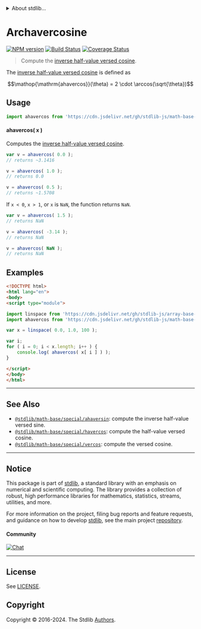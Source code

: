 <!--

@license Apache-2.0

Copyright (c) 2018 The Stdlib Authors.

Licensed under the Apache License, Version 2.0 (the "License");
you may not use this file except in compliance with the License.
You may obtain a copy of the License at

   http://www.apache.org/licenses/LICENSE-2.0

Unless required by applicable law or agreed to in writing, software
distributed under the License is distributed on an "AS IS" BASIS,
WITHOUT WARRANTIES OR CONDITIONS OF ANY KIND, either express or implied.
See the License for the specific language governing permissions and
limitations under the License.

-->


<details>
  <summary>
    About stdlib...
  </summary>
  <p>We believe in a future in which the web is a preferred environment for numerical computation. To help realize this future, we've built stdlib. stdlib is a standard library, with an emphasis on numerical and scientific computation, written in JavaScript (and C) for execution in browsers and in Node.js.</p>
  <p>The library is fully decomposable, being architected in such a way that you can swap out and mix and match APIs and functionality to cater to your exact preferences and use cases.</p>
  <p>When you use stdlib, you can be absolutely certain that you are using the most thorough, rigorous, well-written, studied, documented, tested, measured, and high-quality code out there.</p>
  <p>To join us in bringing numerical computing to the web, get started by checking us out on <a href="https://github.com/stdlib-js/stdlib">GitHub</a>, and please consider <a href="https://opencollective.com/stdlib">financially supporting stdlib</a>. We greatly appreciate your continued support!</p>
</details>

# Archavercosine

[![NPM version][npm-image]][npm-url] [![Build Status][test-image]][test-url] [![Coverage Status][coverage-image]][coverage-url] <!-- [![dependencies][dependencies-image]][dependencies-url] -->

> Compute the [inverse half-value versed cosine][archavercosine].

<section class="intro">

The [inverse half-value versed cosine][archavercosine] is defined as

<!-- <equation class="equation" label="eq:archavercosine" align="center" raw="\operatorname{ahavercos}(\theta) = 2 \cdot \arccos(\sqrt{\theta})" alt="Inverse half-value versed cosine."> -->

```math
\mathop{\mathrm{ahavercos}}(\theta) = 2 \cdot \arccos(\sqrt{\theta})
```

<!-- <div class="equation" align="center" data-raw-text="\operatorname{ahavercos}(\theta) = 2 \cdot \arccos(\sqrt{\theta})" data-equation="eq:archavercosine">
    <img src="https://cdn.jsdelivr.net/gh/stdlib-js/stdlib@bb29798906e119fcb2af99e94b60407a270c9b32/lib/node_modules/@stdlib/math/base/special/ahavercos/docs/img/equation_archavercosine.svg" alt="Inverse half-value versed cosine.">
    <br>
</div> -->

<!-- </equation> -->

</section>

<!-- /.intro -->



<section class="usage">

## Usage

```javascript
import ahavercos from 'https://cdn.jsdelivr.net/gh/stdlib-js/math-base-special-ahavercos@esm/index.mjs';
```

#### ahavercos( x )

Computes the [inverse half-value versed cosine][archavercosine].

```javascript
var v = ahavercos( 0.0 );
// returns ~3.1416

v = ahavercos( 1.0 );
// returns 0.0

v = ahavercos( 0.5 );
// returns ~1.5708
```

If `x < 0`, `x > 1`, or `x` is `NaN`, the function returns `NaN`.

```javascript
var v = ahavercos( 1.5 );
// returns NaN

v = ahavercos( -3.14 );
// returns NaN

v = ahavercos( NaN );
// returns NaN
```

</section>

<!-- /.usage -->

<section class="examples">

## Examples

<!-- eslint no-undef: "error" -->

```html
<!DOCTYPE html>
<html lang="en">
<body>
<script type="module">

import linspace from 'https://cdn.jsdelivr.net/gh/stdlib-js/array-base-linspace@esm/index.mjs';
import ahavercos from 'https://cdn.jsdelivr.net/gh/stdlib-js/math-base-special-ahavercos@esm/index.mjs';

var x = linspace( 0.0, 1.0, 100 );

var i;
for ( i = 0; i < x.length; i++ ) {
    console.log( ahavercos( x[ i ] ) );
}

</script>
</body>
</html>
```

</section>

<!-- /.examples -->

<!-- Section for related `stdlib` packages. Do not manually edit this section, as it is automatically populated. -->

<section class="related">

* * *

## See Also

-   <span class="package-name">[`@stdlib/math-base/special/ahaversin`][@stdlib/math/base/special/ahaversin]</span><span class="delimiter">: </span><span class="description">compute the inverse half-value versed sine.</span>
-   <span class="package-name">[`@stdlib/math-base/special/havercos`][@stdlib/math/base/special/havercos]</span><span class="delimiter">: </span><span class="description">compute the half-value versed cosine.</span>
-   <span class="package-name">[`@stdlib/math-base/special/vercos`][@stdlib/math/base/special/vercos]</span><span class="delimiter">: </span><span class="description">compute the versed cosine.</span>

</section>

<!-- /.related -->

<!-- Section for all links. Make sure to keep an empty line after the `section` element and another before the `/section` close. -->


<section class="main-repo" >

* * *

## Notice

This package is part of [stdlib][stdlib], a standard library with an emphasis on numerical and scientific computing. The library provides a collection of robust, high performance libraries for mathematics, statistics, streams, utilities, and more.

For more information on the project, filing bug reports and feature requests, and guidance on how to develop [stdlib][stdlib], see the main project [repository][stdlib].

#### Community

[![Chat][chat-image]][chat-url]

---

## License

See [LICENSE][stdlib-license].


## Copyright

Copyright &copy; 2016-2024. The Stdlib [Authors][stdlib-authors].

</section>

<!-- /.stdlib -->

<!-- Section for all links. Make sure to keep an empty line after the `section` element and another before the `/section` close. -->

<section class="links">

[npm-image]: http://img.shields.io/npm/v/@stdlib/math-base-special-ahavercos.svg
[npm-url]: https://npmjs.org/package/@stdlib/math-base-special-ahavercos

[test-image]: https://github.com/stdlib-js/math-base-special-ahavercos/actions/workflows/test.yml/badge.svg?branch=main
[test-url]: https://github.com/stdlib-js/math-base-special-ahavercos/actions/workflows/test.yml?query=branch:main

[coverage-image]: https://img.shields.io/codecov/c/github/stdlib-js/math-base-special-ahavercos/main.svg
[coverage-url]: https://codecov.io/github/stdlib-js/math-base-special-ahavercos?branch=main

<!--

[dependencies-image]: https://img.shields.io/david/stdlib-js/math-base-special-ahavercos.svg
[dependencies-url]: https://david-dm.org/stdlib-js/math-base-special-ahavercos/main

-->

[chat-image]: https://img.shields.io/gitter/room/stdlib-js/stdlib.svg
[chat-url]: https://app.gitter.im/#/room/#stdlib-js_stdlib:gitter.im

[stdlib]: https://github.com/stdlib-js/stdlib

[stdlib-authors]: https://github.com/stdlib-js/stdlib/graphs/contributors

[umd]: https://github.com/umdjs/umd
[es-module]: https://developer.mozilla.org/en-US/docs/Web/JavaScript/Guide/Modules

[deno-url]: https://github.com/stdlib-js/math-base-special-ahavercos/tree/deno
[deno-readme]: https://github.com/stdlib-js/math-base-special-ahavercos/blob/deno/README.md
[umd-url]: https://github.com/stdlib-js/math-base-special-ahavercos/tree/umd
[umd-readme]: https://github.com/stdlib-js/math-base-special-ahavercos/blob/umd/README.md
[esm-url]: https://github.com/stdlib-js/math-base-special-ahavercos/tree/esm
[esm-readme]: https://github.com/stdlib-js/math-base-special-ahavercos/blob/esm/README.md
[branches-url]: https://github.com/stdlib-js/math-base-special-ahavercos/blob/main/branches.md

[stdlib-license]: https://raw.githubusercontent.com/stdlib-js/math-base-special-ahavercos/main/LICENSE

[archavercosine]: https://en.wikipedia.org/wiki/Versine

<!-- <related-links> -->

[@stdlib/math/base/special/ahaversin]: https://github.com/stdlib-js/math-base-special-ahaversin/tree/esm

[@stdlib/math/base/special/havercos]: https://github.com/stdlib-js/math-base-special-havercos/tree/esm

[@stdlib/math/base/special/vercos]: https://github.com/stdlib-js/math-base-special-vercos/tree/esm

<!-- </related-links> -->

</section>

<!-- /.links -->
